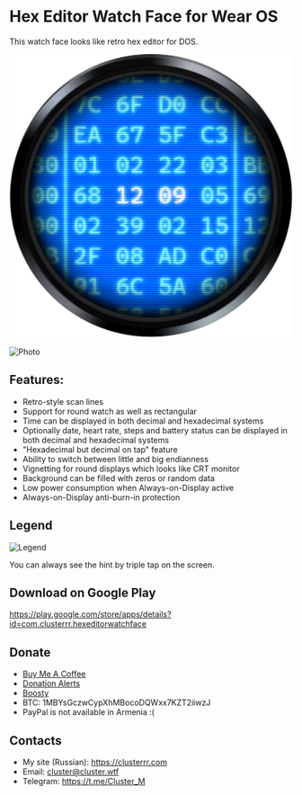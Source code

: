 # Hex Editor Watch Face for Wear OS

This watch face looks like retro hex editor for DOS.

![Preview](/app/src/main/res/drawable-nodpi/icon.png)

![Photo](https://user-images.githubusercontent.com/4236181/158569428-2f0e8eac-a734-4714-afef-854265bae3d3.jpg)

## Features:
* Retro-style scan lines
* Support for round watch as well as rectangular
* Time can be displayed in both decimal and hexadecimal systems
* Optionally date, heart rate, steps and battery status can be displayed in both decimal and hexadecimal systems
* "Hexadecimal but decimal on tap" feature
* Ability to switch between little and big endianness
* Vignetting for round displays which looks like CRT monitor
* Background can be filled with zeros or random data
* Low power consumption when Always-on-Display active
* Always-on-Display anti-burn-in protection

## Legend
![Legend](https://user-images.githubusercontent.com/4236181/169558169-605c51d4-6c8f-4f58-98f3-70c208ddfcac.png)

You can always see the hint by triple tap on the screen.

## Download on Google Play
https://play.google.com/store/apps/details?id=com.clusterrr.hexeditorwatchface

## Donate
* [Buy Me A Coffee](https://www.buymeacoffee.com/cluster)
* [Donation Alerts](https://www.donationalerts.com/r/clustermeerkat)
* [Boosty](https://boosty.to/cluster)
* BTC: 1MBYsGczwCypXhMBocoDQWxx7KZT2iiwzJ
* PayPal is not available in Armenia :(

## Contacts
* My site (Russian): https://clusterrr.com
* Email: cluster@cluster.wtf
* Telegram: https://t.me/Cluster_M
